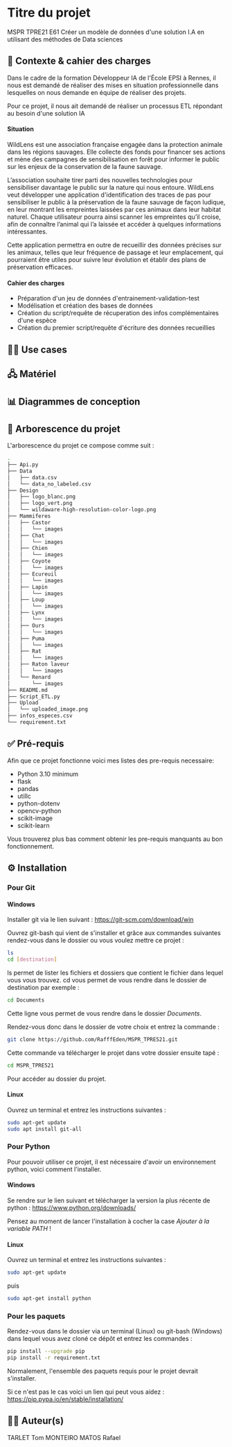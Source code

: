 # Titre du projet
MSPR TPRE21 E61 Créer un modèle de données d'une solution I.A en utilisant des méthodes de Data sciences

## 🎯 Contexte & cahier des charges
Dans le cadre de la formation Développeur IA de l'École EPSI à Rennes, il nous est demandé de réaliser des mises en situation professionnelle dans lesquelles on nous demande en équipe de réaliser des projets. 

Pour ce projet, il nous ait demandé de réaliser un processus ETL répondant au besoin d'une solution IA 

#### Situation
WildLens est une association française engagée dans la protection animale dans les régions sauvages. Elle collecte des fonds pour financer ses actions et mène des campagnes de sensibilisation en forêt pour informer le public sur les enjeux de la conservation de la faune sauvage.

L’association souhaite tirer parti des nouvelles technologies pour sensibiliser davantage le public sur la nature qui nous entoure. WildLens veut développer une application d'identification des traces de pas pour sensibiliser le public à la préservation de la faune sauvage de façon ludique, en leur montrant les empreintes laissées par ces animaux dans leur habitat naturel. Chaque utilisateur pourra ainsi scanner les empreintes qu’il croise, afin de connaître l’animal qui l’a laissée et accéder à quelques informations intéressantes.

Cette application permettra en outre de recueillir des données précises sur les animaux, telles que leur fréquence de passage et leur emplacement, qui pourraient être utiles pour suivre leur évolution et établir des plans de préservation efficaces.

#### Cahier des charges 

- Préparation d'un jeu de données d'entrainement-validation-test 
- Modélisation et création des bases de données 
- Création du script/requête de récuperation des infos complémentaires d'une espèce
- Création du premier script/requête d'écriture des données recueillies

## 🤼‍♀️ Use cases

## 🖧 Matériel 

## 📊 Diagrammes de conception

## 📂 Arborescence du projet
L'arborescence du projet ce compose comme suit :
```bash
.
├── Api.py
├── Data
│   ├── data.csv
│   └── data_no_labeled.csv
├── Design
│   ├── logo_blanc.png
│   ├── logo_vert.png
│   └── wildaware-high-resolution-color-logo.png
├── Mammiferes
│   ├── Castor
│   │   └── images
│   ├── Chat
│   │   └── images
│   ├── Chien
│   │   └── images
│   ├── Coyote
│   │   └── images
│   ├── Ecureuil
│   │   └── images
│   ├── Lapin
│   │   └── images
│   ├── Loup
│   │   └── images
│   ├── Lynx
│   │   └── images
│   ├── Ours
│   │   └── images
│   ├── Puma
│   │   └── images
│   ├── Rat
│   │   └── images
│   ├── Raton laveur
│   │   └── images
│   └── Renard
│       └── images
├── README.md
├── Script_ETL.py
├── Upload
│   └── uploaded_image.png
├── infos_especes.csv
└── requirement.txt
```
## ✅ Pré-requis 
Afin que ce projet fonctionne voici mes listes des pre-requis necessaire: 
- Python 3.10 minimum 
- flask
- pandas
- utillc
- python-dotenv
- opencv-python
- scikit-image
- scikit-learn

Vous trouverez plus bas comment obtenir les pre-requis manquants au bon fonctionnement.
## ⚙️ Installation
### Pour Git 
#### Windows 
Installer git via le lien suivant :
https://git-scm.com/download/win

Ouvrez git-bash qui vient de s'installer et grâce aux commandes suivantes rendez-vous dans le dossier ou vous voulez mettre ce projet :
```bash
ls
cd [destination]
```
ls permet de lister les fichiers et dossiers que contient le fichier dans lequel vous vous trouvez.
cd vous permet de vous rendre dans le dossier de destination par exemple :
```bash
cd Documents
```
Cette ligne vous permet de vous rendre dans le dossier *Documents*. 

Rendez-vous donc dans le dossier de votre choix et entrez la commande :
```bash
git clone https://github.com/RafffEden/MSPR_TPRE521.git
```
Cette commande va télécharger le projet dans votre dossier ensuite tapé :
```bash
cd MSPR_TPRE521
```
Pour accéder au dossier du projet.

#### Linux 
Ouvrez un terminal et entrez les instructions suivantes :
```bash
sudo apt-get update
sudo apt install git-all
```
### Pour Python 
Pour pouvoir utiliser ce projet, il est nécessaire d'avoir un environnement python, voici comment l'installer. 

#### Windows
Se rendre sur le lien suivant et télécharger la version la plus récente de python :
https://www.python.org/downloads/

Pensez au moment de lancer l'installation à cocher la case *Ajouter à la variable PATH* !

#### Linux 
Ouvrez un terminal et entrez les instructions suivantes :
```bash
sudo apt-get update
```
puis 

```bash 
sudo apt-get install python
```
### Pour les paquets
Rendez-vous dans le dossier via un terminal (Linux) ou git-bash (Windows) dans lequel vous avez cloné ce dépôt et entrez les commandes : 
```bash
pip install --upgrade pip
pip install -r requirement.txt 
```
Normalement, l'ensemble des paquets requis pour le projet devrait s'installer.

Si ce n'est pas le cas voici un lien qui peut vous aidez :
https://pip.pypa.io/en/stable/installation/


## 🧑‍💻 Auteur(s)
TARLET Tom
MONTEIRO MATOS Rafael